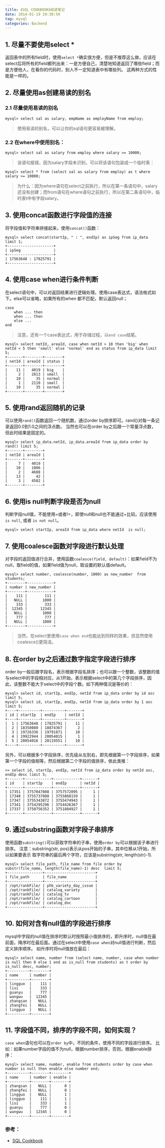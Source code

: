 ```yaml
---
title: 《SQL COOKBOOK》阅读笔记
date: 2014-01-19 19:38:59
tag: mysql
categories: Backend
---
```


## 1. 尽量不要使用select *

返回表中的所有field时，使用`select *`确实很方便，但是不推荐这么做，应该在select后将所有的field都列出来：一是方便自己，清楚地知道返回了哪些field；而是方便他人，在看你的代码时，别人不一定知道表中有哪些列。
这两种方式的性能是一样的。

<!-- more -->

## 2. 尽量使用as创建易读的别名

### 2.1 尽量使用易读的别名

    mysql> select sal as salary, empName as employName from employ;

> 使用易读的别名，可以让你的sql语句更容易被理解。

### 2.2 在where中使用别名：

    mysql> select sal as salary from employ where salary >= 10000;

> 该语句报错，因为salary字段未识别，可以将该语句包装成一个临时表：

    mysql> select * from (select sal as salary from employ) as t where salary >= 10000;

> 为什么：因为where语句在select之前执行，所以在第一条语句中，salary还没有创建；而from语句在where语句之前执行，所以在第二条语句中，临时表t中有字段salary。


## 3. 使用concat函数进行字段值的连接

将字段值和字符串拼接起来，使用`concat()`函数：

    mysql> select concat(startIp, " : ", endIp) as ipSeg from ip_data limit 1;
	+---------------------+
	| ipSeg               |
	+---------------------+
	| 17563648 : 17825791 |
	+---------------------+

## 4. 使用case when进行条件判断

在select语句中，可以对返回结果进行逻辑处理。使用case表达式，语法格式如下。else可以省略，如果所有的when
都不匹配，默认返回null；

	case
		when ... then
		when ... then
		else ...
	end

> 注意，还有一个case表达式，用于存储过程，以`end case`结尾。

    mysql> select netId, areaId, case when netId > 10 then 'big' when netId < 5 then 'small' else 'normal' end as status from ip_data limit 5;
	+-------+--------+--------+
	| netId | areaId | status |
	+-------+--------+--------+
	|    11 |   4019 | big    |
	|     2 |   2813 | small  |
	|    10 |     35 | normal |
	|     1 |   2110 | small  |
	|    10 |     35 | normal |
	+-------+--------+--------+

## 5. 使用rand返回随机的记录

可以使用`rand()`函数返回一个随机数，通过order by排序即可。rand()对每一条记录返回0.0到1.0之间的浮点数。
当然也可以在order by之后跟一个常量浮点数，但此时结果是固定的。

    mysql> select ip_data.netId, ip_data.areaId from ip_data order by rand() limit 5;
	+-------+--------+
	| netId | areaId |
	+-------+--------+
	|     7 |   4019 |
	|    10 |   1806 |
	|     2 |   4608 |
	|    13 |     42 |
	|     3 |   4502 |
	+-------+--------+

## 6. 使用is null判断字段是否为null

判断字段null值，不能使用=或者!=，即使null和null也不能通过=比较。应该使用 `is null`, 或者 `is not null`。

    mysql> select startIp, areaId from ip_data where netId  is null;

## 7. 使用coalesce函数对字段进行默认处理

对字段的返回值进行合并，使用函数`coalesce(field, default)`：如果field不为null，取field的值，如果field值为null，取设置的默认值default。

	mysql> select number, coalesce(number, 1000) as new_number  from students;
	+--------+------------+
	| number | new_number |
	+--------+------------+
	|    111 |        111 |
	|   NULL |       1000 |
	|    333 |        333 |
	|  12345 |      12345 |
	|   NULL |       1000 |
	|    777 |        777 |
	|   NULL |       1000 |
	+--------+------------+

> 当然，在select里使用`case when end`也能达到同样的效果，但显然使用coalesce()更简洁。

## 8. 在order by之后通过数字指定字段进行排序

order by一般后跟字段名，表示根据字段名排序；也可以跟一个整数，该整数的值与select中的字段相对应，从1开始，表示根据select中的第几个字段排序，因此，该整数不能大于select中的字段个数。如下两种情况是等价的：

    mysql> select id, startIp, endIp, netId from ip_data order by id asc limit 5;
    mysql> select id, startIp, endIp, netId from ip_data order by 1 asc limit 5;
	+----+----------+----------+-------+
	| id | startIp  | endIp    | netId |
	+----+----------+----------+-------+
	|  1 | 17563648 | 17825791 |    11 |
	|  2 | 18350080 | 18874367 |     2 |
	|  3 | 19726336 | 19791871 |    10 |
	|  4 | 19922944 | 20054015 |     1 |
	|  5 | 20054016 | 20119551 |    10 |
	+----+----------+----------+-------+

另外，可以根据多个字段排序，优先级从左到右，即先根据第一个字段排序，如果第一个字段的值相等，然后根据第二个字段的值排序，依此类推：

    >> select id, startIp, endIp, netId from ip_data order by netId asc, endIp desc limit 5;
	+-------+------------+------------+-------+
	| id    | startIp    | endIp      | netId |
	+-------+------------+------------+-------+
	| 17351 | 3757047808 | 3757572095 |     1 |
	| 17348 | 3755737088 | 3755868159 |     1 |
	| 17347 | 3755343872 | 3755474943 |     1 |
	| 17341 | 3754295296 | 3754426367 |     1 |
	| 17337 | 3750756352 | 3751804927 |     1 |
	+-------+------------+------------+-------+

## 9. 通过substring函数对字段子串排序

使用函数`substring()`可以获取字符串的子串，使用`order by`可以根据该子串进行排序。
注意：substring(str, pos)表示从pos开始的子串，其中位移从1开始，所以如果要表示
取字符串的最后两个字符，应该是substring(str, length(str)-1).

	mysql> select file_path, file_name from file order by substr(file_name, length(file_name)-1) desc  limit 5;
	+----------------+-----------------------+
	| file_path      | file_name             |
	+----------------+-----------------------+
	| /opt/rankFile/ | phb_variety_day_issue |
	| /opt/rankFile/ | catalog_variety       |
	| /opt/rankFile/ | catalog_tv            |
	| /opt/rankFile/ | catalog_cartoon       |
	| /opt/rankFile/ | catalog_doc           |
	+----------------+-----------------------+

## 10. 如何对含有null值的字段进行排序

mysql中字段的null值在排序时默认时按照最小值排序的，即升序时，null值在最前面，降序时在最后面。通过在select中使用`case when`对null值进行判断，然后定义排序顺序。
如升序时将null值放在最后：

	mysql> select name, number from (select name, number, case when number is null then 0 else 1 end as is_null from students) as t order by is_null desc, number;
	+----------+--------+
	| name     | number |
	+----------+--------+
	| lingguo  |    111 |
	| lisi     |    333 |
	| guanyu   |    777 |
	| wangwu   |  12345 |
	| zhangsan |   NULL |
	| zhangfei |   NULL |
	| lingguo  |   NULL |
	+----------+--------+

## 11. 字段值不同，排序的字段不同，如何实现？

`case when`语句也可以在`order by`中，不同的条件，使用不同的字段进行排序。
比如：如果number字段的值不为null，根据number排序，否则，根据enable排序：

	mysql> select name, number, enable from students order by case when number is null then enable else number end;
	+----------+--------+--------+
	| name     | number | enable |
	+----------+--------+--------+
	| zhangsan |   NULL |      0 |
	| zhangfei |   NULL |      0 |
	| lingguo  |   NULL |      1 |
	| lingguo  |    111 |      1 |
	| lisi     |    333 |      1 |
	| guanyu   |    777 |      0 |
	| wangwu   |  12345 |      0 |
	+----------+--------+--------+

### 参考：

+ [SQL Cookbook](http://book.douban.com/subject/1840666/)
